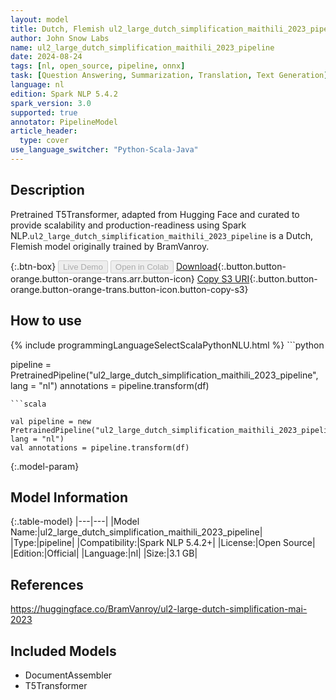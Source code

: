 ```yaml
---
layout: model
title: Dutch, Flemish ul2_large_dutch_simplification_maithili_2023_pipeline pipeline T5Transformer from BramVanroy
author: John Snow Labs
name: ul2_large_dutch_simplification_maithili_2023_pipeline
date: 2024-08-24
tags: [nl, open_source, pipeline, onnx]
task: [Question Answering, Summarization, Translation, Text Generation]
language: nl
edition: Spark NLP 5.4.2
spark_version: 3.0
supported: true
annotator: PipelineModel
article_header:
  type: cover
use_language_switcher: "Python-Scala-Java"
---
```


## Description

Pretrained T5Transformer, adapted from Hugging Face and curated to provide scalability and production-readiness using Spark NLP.`ul2_large_dutch_simplification_maithili_2023_pipeline` is a Dutch, Flemish model originally trained by BramVanroy.

{:.btn-box}
<button class="button button-orange" disabled>Live Demo</button>
<button class="button button-orange" disabled>Open in Colab</button>
[Download](https://s3.amazonaws.com/auxdata.johnsnowlabs.com/public/models/ul2_large_dutch_simplification_maithili_2023_pipeline_nl_5.4.2_3.0_1724537320912.zip){:.button.button-orange.button-orange-trans.arr.button-icon}
[Copy S3 URI](s3://auxdata.johnsnowlabs.com/public/models/ul2_large_dutch_simplification_maithili_2023_pipeline_nl_5.4.2_3.0_1724537320912.zip){:.button.button-orange.button-orange-trans.button-icon.button-copy-s3}

## How to use



<div class="tabs-box" markdown="1">
{% include programmingLanguageSelectScalaPythonNLU.html %}
```python

pipeline = PretrainedPipeline("ul2_large_dutch_simplification_maithili_2023_pipeline", lang = "nl")
annotations =  pipeline.transform(df)   

```
```scala

val pipeline = new PretrainedPipeline("ul2_large_dutch_simplification_maithili_2023_pipeline", lang = "nl")
val annotations = pipeline.transform(df)

```
</div>

{:.model-param}
## Model Information

{:.table-model}
|---|---|
|Model Name:|ul2_large_dutch_simplification_maithili_2023_pipeline|
|Type:|pipeline|
|Compatibility:|Spark NLP 5.4.2+|
|License:|Open Source|
|Edition:|Official|
|Language:|nl|
|Size:|3.1 GB|

## References

https://huggingface.co/BramVanroy/ul2-large-dutch-simplification-mai-2023

## Included Models

- DocumentAssembler
- T5Transformer